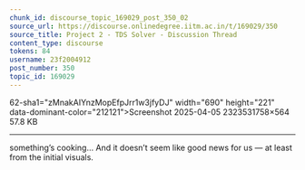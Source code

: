 ```yaml
---
chunk_id: discourse_topic_169029_post_350_02
source_url: https://discourse.onlinedegree.iitm.ac.in/t/169029/350
source_title: Project 2 - TDS Solver - Discussion Thread
content_type: discourse
tokens: 84
username: 23f2004912
post_number: 350
topic_id: 169029
---
```


62-sha1="zMnakAIYnzMopEfpJrr1w3jfyDJ" width="690" height="221" data-dominant-color="212121">Screenshot 2025-04-05 2323531758×564 57.8 KB

---

something’s cooking… And it doesn’t seem like good news for us — at least from the initial visuals.
